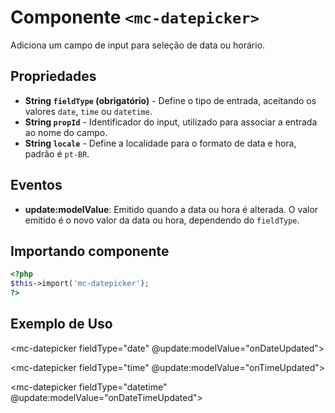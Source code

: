 # Componente `<mc-datepicker>`
Adiciona um campo de input para seleção de data ou horário.

## Propriedades

- **String `fieldType` (obrigatório)** - Define o tipo de entrada, aceitando os valores `date`, `time` ou `datetime`.
- **String `propId`** - Identificador do input, utilizado para associar a entrada ao nome do campo.
- **String `locale`** - Define a localidade para o formato de data e hora, padrão é `pt-BR`.

## Eventos

- **update:modelValue**: Emitido quando a data ou hora é alterada. O valor emitido é o novo valor da data ou hora, dependendo do `fieldType`.

## Importando componente
```PHP
<?php 
$this->import('mc-datepicker');
?>
```

## Exemplo de Uso

<!-- Exemplo de uso para entrada de data -->
<mc-datepicker fieldType="date" @update:modelValue="onDateUpdated"></mc-datepicker>

<!-- Exemplo de uso para entrada de hora -->
<mc-datepicker fieldType="time" @update:modelValue="onTimeUpdated"></mc-datepicker>

<!-- Exemplo de uso para entrada de data e hora -->
<mc-datepicker fieldType="datetime" @update:modelValue="onDateTimeUpdated"></mc-datepicker>

```